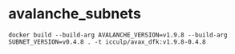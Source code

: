 # avalanche_subnets


```
docker build --build-arg AVALANCHE_VERSION=v1.9.8 --build-arg SUBNET_VERSION=v0.4.8 . -t icculp/avax_dfk:v1.9.8-0.4.8
```
